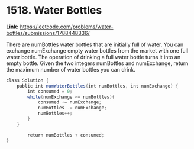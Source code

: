 # 1518. Water Bottles

**Link:** https://leetcode.com/problems/water-bottles/submissions/1788448336/

There are numBottles water bottles that are initially full of water. You can exchange numExchange empty water bottles from the market with one full water bottle. The operation of drinking a full water bottle turns it into an empty bottle. Given the two integers numBottles and numExchange, return the maximum number of water bottles you can drink.

```java
class Solution {
    public int numWaterBottles(int numBottles, int numExchange) {
        int consumed = 0;
        while(numExchange <= numBottles){
            consumed += numExchange;
            numBottles -= numExchange;
            numBottles++;
        }
    }

        return numBottles + consumed;
}
```
